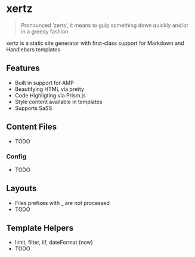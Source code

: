 # xertz

> Pronounced ‘zerts’, it means to gulp something down quickly and/or in a greedy fashion

xertz is a static site generator with first-class support for Markdown and Handlebars templates

## Features

- Built in support for AMP
- Beautifying HTML via pretty
- Code Highligting via Prism.js
- Style content available in templates
- Supports SaSS

## Content Files

- TODO

### Config

- TODO

## Layouts

- Files prefixes with _ are not processed
- TODO

## Template Helpers

- limit, filter, iif, dateFormat (now)
- TODO
